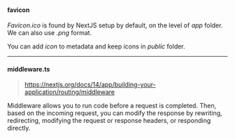 #### favicon

_Favicon.ico_ is found by NextJS setup by default, on the level of _app_ folder. We can also use _.png_ format.

You can add _icon_ to metadata and keep icons in _public_ folder.
____
#### middleware.ts

> https://nextjs.org/docs/14/app/building-your-application/routing/middleware

Middleware allows you to run code before a request is completed. Then, based on the incoming request, you can modify the response by rewriting, redirecting, modifying the request or response headers, or responding directly.

